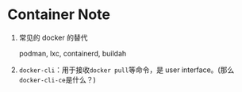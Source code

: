 # Container Note

1. 常见的 docker 的替代

    podman, lxc, containerd, buildah

1. `docker-cli`：用于接收`docker pull`等命令，是 user interface。(那么`docker-cli-ce`是什么？)